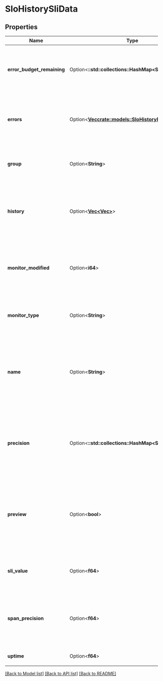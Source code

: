 # SloHistorySliData

## Properties

Name | Type | Description | Notes
------------ | ------------- | ------------- | -------------
**error_budget_remaining** | Option<**::std::collections::HashMap<String, f64>**> | A mapping of threshold `timeframe` to the remaining error budget. | [optional]
**errors** | Option<[**Vec<crate::models::SloHistoryResponseError>**](SLOHistoryResponseError.md)> | A list of errors while querying the history data for the service level objective. | [optional]
**group** | Option<**String**> | For groups in a grouped SLO, this is the group name. | [optional]
**history** | Option<[**Vec<Vec<f64>>**](array.md)> | For `monitor` based SLOs, this includes the aggregated history uptime time series. | [optional]
**monitor_modified** | Option<**i64**> | For `monitor` based SLOs, this is the last modified timestamp in epoch seconds of the monitor. | [optional]
**monitor_type** | Option<**String**> | For `monitor` based SLOs, this describes the type of monitor. | [optional]
**name** | Option<**String**> | For groups in a grouped SLO, this is the group name. For monitors in a multi-monitor SLO, this is the monitor name. | [optional]
**precision** | Option<**::std::collections::HashMap<String, f64>**> | A mapping of threshold `timeframe` to number of accurate decimals, regardless of the from && to timestamp. | [optional]
**preview** | Option<**bool**> | For `monitor` based SLOs, when `true` this indicates that a replay is in progress to give an accurate uptime calculation. | [optional]
**sli_value** | Option<**f64**> | The current SLI value of the SLO over the history window. | [optional]
**span_precision** | Option<**f64**> | The amount of decimal places the SLI value is accurate to for the given from `&&` to timestamp. | [optional]
**uptime** | Option<**f64**> | Use `sli_value` instead. | [optional]

[[Back to Model list]](../README.md#documentation-for-models) [[Back to API list]](../README.md#documentation-for-api-endpoints) [[Back to README]](../README.md)


